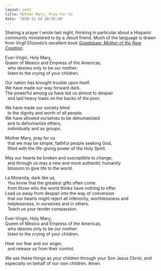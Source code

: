 ```yaml
---
layout: post
title: Mother Mary, Pray For Us
date: '2016-11-14 20:56:40'
---
```


Sharing a prayer I wrote last night, thinking in particular about a Hispanic community ministered to by a Jesuit friend. Much of the language is drawn from Virgil Elizondo’s excellent book *[Guadalupe: Mother of the New Creation](https://www.amazon.com%2FGuadalupe-Creation-Virgilio-P-Elizondo%2Fdp%2F1570751102)*.

Ever-Virgin, Holy Mary,  
Queen of Mexico and Empress of the Americas,  
&nbsp;&nbsp;who desires only to be our mother:  
&nbsp;&nbsp;listen to the crying of your children.

Our nation has brought trouble upon itself.  
We have made our way forward dark.  
The powerful among us have led us almost to despair  
&nbsp;&nbsp;and laid heavy loads on the backs of the poor.

We have made our society blind   
&nbsp;&nbsp;to the dignity and worth of all people.  
We have allowed ourselves to be dehumanized  
&nbsp;&nbsp;and to dehumanize others,  
&nbsp;&nbsp;individually and as groups.

Mother Mary, pray for us  
&nbsp;&nbsp;that we may be simple, faithful people seeking God,  
&nbsp;&nbsp;filled with the life-giving power of the Holy Spirit.

May our hearts be broken and susceptible to change,  
&nbsp;&nbsp;and through us may a new and more authentic humanity  
&nbsp;&nbsp;blossom to give life to the world.

La Morenita, dark like us,  
&nbsp;&nbsp;You know that the greatest gifts often come  
&nbsp;&nbsp;from those who the world thinks have nothing to offer.  
Lead us away from despair into the way of conversion  
&nbsp;&nbsp;that our hearts might reject all inferiority, worthlessness and   
&nbsp;&nbsp;helplessness, in ourselves and in others.  
&nbsp;&nbsp;Teach us your tender compassion.

Ever-Virgin, Holy Mary,  
Queen of Mexico and Empress of the Americas,  
&nbsp;&nbsp;who desires only to be our mother:  
&nbsp;&nbsp;listen to the crying of your children.

Hear our fear and our anger,  
&nbsp;&nbsp;and release us from their control.

We ask these things as your children through your Son Jesus Christ, and especially on behalf of our own children. Amen.